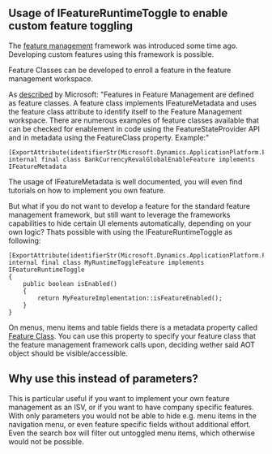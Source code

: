 ## Usage of IFeatureRuntimeToggle to enable custom feature toggling

The [feature management](https://learn.microsoft.com/en-us/dynamics365/fin-ops-core/fin-ops/get-started/feature-management/feature-management-overview) framework was introduced some time ago. Developing custom features using this framework is possible.

Feature Classes can be developed to enroll a feature in the feature management workspace.

As [described](https://learn.microsoft.com/en-us/dynamics365/fin-ops-core/fin-ops/get-started/feature-management/feature-management-overview#what-is-a-feature-class) by Microsoft: "Features in Feature Management are defined as feature classes. A feature class implements IFeatureMetadata and uses the feature class attribute to identify itself to the Feature Management workspace. There are numerous examples of feature classes available that can be checked for enablement in code using the FeatureStateProvider API and in metadata using the FeatureClass property. Example:"

```axapta
[ExportAttribute(identifierStr(Microsoft.Dynamics.ApplicationPlatform.FeatureExposure.IFeatureMetadata))]
internal final class BankCurrencyRevalGlobalEnableFeature implements IFeatureMetadata
```

The usage of IFeatureMetadata is well documented, you will even find tutorials on how to implement you own feature.

But what if you do not want to develop a feature for the standard feature management framework, but still want to leverage the frameworks capabilities to hide certain UI elements automatically, depending on your own logic? Thats possible with using the IFeatureRuntimeToggle as following:

```axapta
[ExportAttribute(identifierStr(Microsoft.Dynamics.ApplicationPlatform.FeatureExposure.IFeatureRuntimeToggle))]
internal final class MyRuntimeToggleFeature implements IFeatureRuntimeToggle
{
    public boolean isEnabled()
    {
        return MyFeatureImplementation::isFeatureEnabled();
    }
}
```

On menus, menu items and table fields there is a metadata property called [Feature Class](https://learn.microsoft.com/en-us/dynamics365/fin-ops-core/fin-ops/get-started/feature-management/feature-management-overview#how-can-feature-enablement-be-checked-in-metadata).
You can use this property to specify your feature class that the feature management framework calls
upon, deciding wether said AOT object should be visible/accessible.

## Why use this instead of parameters?

This is particular useful if you want to implement your own feature management as an ISV,
or if you want to have company specific features. With only parameters you would not be able to
hide e.g. menu items in the navigation menu, or even feature specific fields without additional effort.
Even the search box will filter out untoggled menu items, which otherwise would not be possible.
